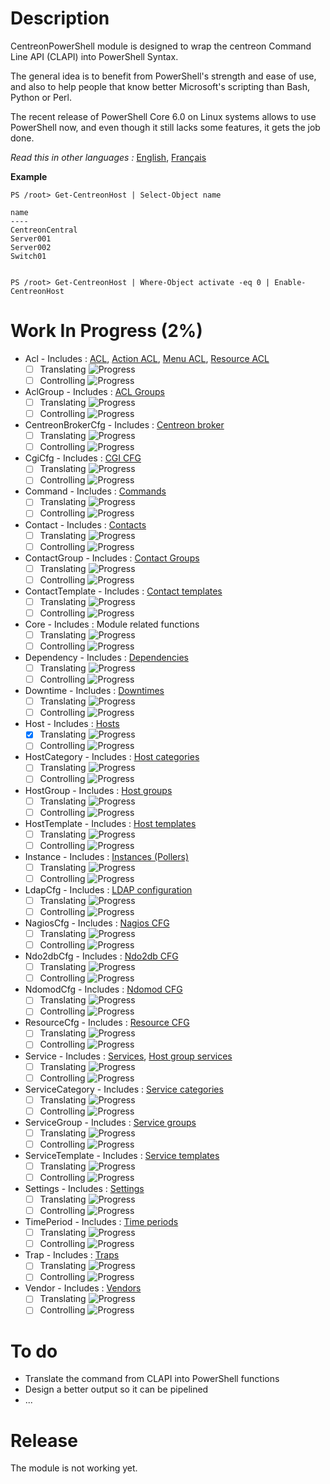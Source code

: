 # Description

CentreonPowerShell module is designed to wrap the centreon Command Line API (CLAPI) into PowerShell Syntax.

The general idea is to benefit from PowerShell's strength and ease of use, and also to help people that know better Microsoft's scripting than Bash, Python or Perl.

The recent release of PowerShell Core 6.0 on Linux systems allows to use PowerShell now, and even though it still lacks some features, it gets the job done.

_Read this in other languages :_ [English](https://github.com/Clebam/CentreonPowerShell/blob/Development/README.md), [Français](https://github.com/Clebam/CentreonPowerShell/blob/Development/README.FR.md)

__Example__
```
PS /root> Get-CentreonHost | Select-Object name

name
----
CentreonCentral
Server001
Server002
Switch01


PS /root> Get-CentreonHost | Where-Object activate -eq 0 | Enable-CentreonHost
```
# Work In Progress (2%)
- Acl - Includes : [ACL](https://documentation.centreon.com/docs/centreon-clapi/en/latest/objects/acl.html), [Action ACL](https://documentation.centreon.com/docs/centreon-clapi/en/latest/objects/acl_action.html), [Menu ACL](https://documentation.centreon.com/docs/centreon-clapi/en/latest/objects/acl_menu.html), [Resource ACL](https://documentation.centreon.com/docs/centreon-clapi/en/latest/objects/acl_resource.html)
	- [ ] Translating ![Progress](http://progressed.io/bar/0)   
	- [ ] Controlling ![Progress](http://progressed.io/bar/0)   
- AclGroup - Includes : [ACL Groups](https://documentation.centreon.com/docs/centreon-clapi/en/latest/objects/acl_group.html)
	- [ ] Translating ![Progress](http://progressed.io/bar/0)   
	- [ ] Controlling ![Progress](http://progressed.io/bar/0)   
- CentreonBrokerCfg - Includes : [Centreon broker](https://documentation.centreon.com/docs/centreon-clapi/en/latest/objects/broker_cfg.html)
	- [ ] Translating ![Progress](http://progressed.io/bar/0)   
	- [ ] Controlling ![Progress](http://progressed.io/bar/0)   
- CgiCfg - Includes : [CGI CFG](https://documentation.centreon.com/docs/centreon-clapi/en/latest/objects/cgi_cfg.html)
	- [ ] Translating ![Progress](http://progressed.io/bar/0)   
	- [ ] Controlling ![Progress](http://progressed.io/bar/0)   
- Command - Includes : [Commands](https://documentation.centreon.com/docs/centreon-clapi/en/latest/objects/commands.html)
	- [ ] Translating ![Progress](http://progressed.io/bar/0)   
	- [ ] Controlling ![Progress](http://progressed.io/bar/0)   
- Contact - Includes : [Contacts](https://documentation.centreon.com/docs/centreon-clapi/en/latest/objects/contacts.html)
	- [ ] Translating ![Progress](http://progressed.io/bar/0)   
	- [ ] Controlling ![Progress](http://progressed.io/bar/0)   
- ContactGroup - Includes : [Contact Groups](https://documentation.centreon.com/docs/centreon-clapi/en/latest/objects/contact_groups.html)
	- [ ] Translating ![Progress](http://progressed.io/bar/0)   
	- [ ] Controlling ![Progress](http://progressed.io/bar/0)   
- ContactTemplate - Includes : [Contact templates](https://documentation.centreon.com/docs/centreon-clapi/en/latest/objects/contact_templates.html)
	- [ ] Translating ![Progress](http://progressed.io/bar/0)   
	- [ ] Controlling ![Progress](http://progressed.io/bar/0)   
- Core - Includes : Module related functions
	- [ ] Translating ![Progress](http://progressed.io/bar/0)   
	- [ ] Controlling ![Progress](http://progressed.io/bar/0)   
- Dependency - Includes : [Dependencies](https://documentation.centreon.com/docs/centreon-clapi/en/latest/objects/dependencies.html)
	- [ ] Translating ![Progress](http://progressed.io/bar/0)   
	- [ ] Controlling ![Progress](http://progressed.io/bar/0)   
- Downtime - Includes : [Downtimes](https://documentation.centreon.com/docs/centreon-clapi/en/latest/objects/downtimes.html)
	- [ ] Translating ![Progress](http://progressed.io/bar/0)   
	- [ ] Controlling ![Progress](http://progressed.io/bar/0)   
- Host - Includes : [Hosts](https://documentation.centreon.com/docs/centreon-clapi/en/latest/objects/hosts.html)
	- [x] Translating ![Progress](http://progressed.io/bar/100)   
	- [ ] Controlling ![Progress](http://progressed.io/bar/10)   
- HostCategory - Includes : [Host categories](https://documentation.centreon.com/docs/centreon-clapi/en/latest/objects/host_categories.html)
	- [ ] Translating ![Progress](http://progressed.io/bar/0)   
	- [ ] Controlling ![Progress](http://progressed.io/bar/0)   
- HostGroup - Includes : [Host groups](https://documentation.centreon.com/docs/centreon-clapi/en/latest/objects/host_groups.html)
	- [ ] Translating ![Progress](http://progressed.io/bar/0)   
	- [ ] Controlling ![Progress](http://progressed.io/bar/0)   
- HostTemplate - Includes : [Host templates](https://documentation.centreon.com/docs/centreon-clapi/en/latest/objects/host_templates.html)
	- [ ] Translating ![Progress](http://progressed.io/bar/3)   
	- [ ] Controlling ![Progress](http://progressed.io/bar/0)   
- Instance - Includes : [Instances (Pollers)](https://documentation.centreon.com/docs/centreon-clapi/en/latest/objects/instances.html)
	- [ ] Translating ![Progress](http://progressed.io/bar/0)   
	- [ ] Controlling ![Progress](http://progressed.io/bar/0)   
- LdapCfg - Includes : [LDAP configuration](https://documentation.centreon.com/docs/centreon-clapi/en/latest/objects/ldap_servers.html)
	- [ ] Translating ![Progress](http://progressed.io/bar/0)   
	- [ ] Controlling ![Progress](http://progressed.io/bar/0)   
- NagiosCfg - Includes : [Nagios CFG](https://documentation.centreon.com/docs/centreon-clapi/en/latest/objects/nagios_cfg.html)
	- [ ] Translating ![Progress](http://progressed.io/bar/0)   
	- [ ] Controlling ![Progress](http://progressed.io/bar/0)   
- Ndo2dbCfg - Includes : [Ndo2db CFG](https://documentation.centreon.com/docs/centreon-clapi/en/latest/objects/ndo2db_cfg.html)
	- [ ] Translating ![Progress](http://progressed.io/bar/0)   
	- [ ] Controlling ![Progress](http://progressed.io/bar/0)   
- NdomodCfg - Includes : [Ndomod CFG](https://documentation.centreon.com/docs/centreon-clapi/en/latest/objects/ndomod_cfg.html)
	- [ ] Translating ![Progress](http://progressed.io/bar/0)   
	- [ ] Controlling ![Progress](http://progressed.io/bar/0)   
- ResourceCfg - Includes : [Resource CFG](https://documentation.centreon.com/docs/centreon-clapi/en/latest/objects/resource_cfg.htm)
	- [ ] Translating ![Progress](http://progressed.io/bar/0)   
	- [ ] Controlling ![Progress](http://progressed.io/bar/0)   
- Service - Includes : [Services](https://documentation.centreon.com/docs/centreon-clapi/en/latest/objects/services.html), [Host group services](https://documentation.centreon.com/docs/centreon-clapi/en/latest/objects/host_group_services.html)
	- [ ] Translating ![Progress](http://progressed.io/bar/0)   
	- [ ] Controlling ![Progress](http://progressed.io/bar/0)   
- ServiceCategory - Includes : [Service categories](https://documentation.centreon.com/docs/centreon-clapi/en/latest/objects/service_categories.html)
	- [ ] Translating ![Progress](http://progressed.io/bar/0)   
	- [ ] Controlling ![Progress](http://progressed.io/bar/0)   
- ServiceGroup - Includes : [Service groups](https://documentation.centreon.com/docs/centreon-clapi/en/latest/objects/service_groups.html)
	- [ ] Translating ![Progress](http://progressed.io/bar/0)   
	- [ ] Controlling ![Progress](http://progressed.io/bar/0)   
- ServiceTemplate - Includes : [Service templates](https://documentation.centreon.com/docs/centreon-clapi/en/latest/objects/service_templates.html)
	- [ ] Translating ![Progress](http://progressed.io/bar/3)   
	- [ ] Controlling ![Progress](http://progressed.io/bar/0)   
- Settings - Includes : [Settings](https://documentation.centreon.com/docs/centreon-clapi/en/latest/objects/settings.html)
	- [ ] Translating ![Progress](http://progressed.io/bar/0)   
	- [ ] Controlling ![Progress](http://progressed.io/bar/0)   
- TimePeriod - Includes : [Time periods](https://documentation.centreon.com/docs/centreon-clapi/en/latest/objects/time_periods.html)
	- [ ] Translating ![Progress](http://progressed.io/bar/0)   
	- [ ] Controlling ![Progress](http://progressed.io/bar/0)   
- Trap - Includes : [Traps](https://documentation.centreon.com/docs/centreon-clapi/en/latest/objects/traps.html)
	- [ ] Translating ![Progress](http://progressed.io/bar/0)   
	- [ ] Controlling ![Progress](http://progressed.io/bar/0)   
- Vendor - Includes : [Vendors](https://documentation.centreon.com/docs/centreon-clapi/en/latest/objects/vendors.html)
	- [ ] Translating ![Progress](http://progressed.io/bar/0)   
	- [ ] Controlling ![Progress](http://progressed.io/bar/0)   

# To do

- Translate the command from CLAPI into PowerShell functions
- Design a better output so it can be pipelined
- ...

# Release

The module is not working yet.